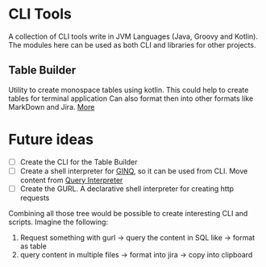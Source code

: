 # CLI Tools
A collection of CLI tools write in JVM Languages (Java, Groovy and Kotlin).
The modules here can be used as both CLI and libraries for other projects.

## Table Builder
Utility to create monospace tables using kotlin.
This could help to create tables for terminal application
Can also format then into other formats like MarkDown and Jira.
[More](table_builder)

# Future ideas
* [ ] Create the CLI for the Table Builder
* [ ] Create a shell interpreter for [GINQ](https://groovy-lang.org/using-ginq.html), so it can be used from CLI. Move content from [Query Interpreter](https://github.com/brunodles/AndroidShellUtils/tree/main/query_interpreter) 
* [ ] Create the GURL. A declarative shell interpreter for creating http requests

Combining all those tree would be possible to create interesting CLI and scripts.
Imagine the following:
1. Request something with gurl -> query the content in SQL like -> format as table
2. query content in multiple files -> format into jira -> copy into clipboard
